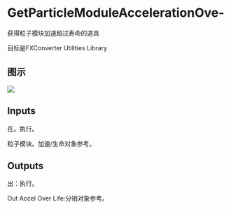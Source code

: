 # GetParticleModuleAccelerationOve-

获得粒子模块加速超过寿命的道具

目标是FXConverter Utilities Library

## 图示

![]($-20221218-19021284.png)

## Inputs

在。执行。

粒子模块。加速/生命对象参考。  

## Outputs

出：执行。

Out Accel Over Life:分销对象参考。

